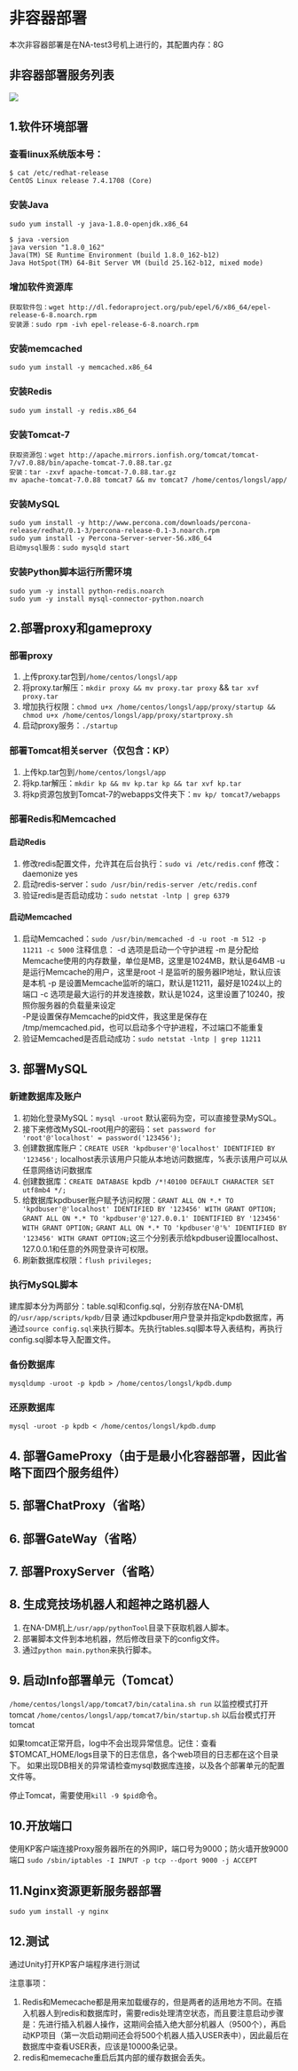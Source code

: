 # 非容器部署
本次非容器部署是在NA-test3号机上进行的，其配置内存：8G
## 非容器部署服务列表
![](repo/Blank_Diagram.png)
## 1.软件环境部署
### 查看linux系统版本号：
```
$ cat /etc/redhat-release
CentOS Linux release 7.4.1708 (Core)
```
### 安装Java
```
sudo yum install -y java-1.8.0-openjdk.x86_64

$ java -version
java version "1.8.0_162"
Java(TM) SE Runtime Environment (build 1.8.0_162-b12)
Java HotSpot(TM) 64-Bit Server VM (build 25.162-b12, mixed mode)
```
### 增加软件资源库
```
获取软件包：wget http://dl.fedoraproject.org/pub/epel/6/x86_64/epel-release-6-8.noarch.rpm
安装源：sudo rpm -ivh epel-release-6-8.noarch.rpm
```
### 安装memcached
```
sudo yum install -y memcached.x86_64
```
### 安装Redis
```
sudo yum install -y redis.x86_64
```
### 安装Tomcat-7
```
获取资源包：wget http://apache.mirrors.ionfish.org/tomcat/tomcat-7/v7.0.88/bin/apache-tomcat-7.0.88.tar.gz
安装：tar -zxvf apache-tomcat-7.0.88.tar.gz
mv apache-tomcat-7.0.88 tomcat7 && mv tomcat7 /home/centos/longsl/app/
```
### 安装MySQL
```
sudo yum install -y http://www.percona.com/downloads/percona-release/redhat/0.1-3/percona-release-0.1-3.noarch.rpm
sudo yum install -y Percona-Server-server-56.x86_64
启动mysql服务：sudo mysqld start
```
### 安装Python脚本运行所需环境
```
sudo yum -y install python-redis.noarch
sudo yum -y install mysql-connector-python.noarch
```
## 2.部署proxy和gameproxy
### 部署proxy
1. 上传proxy.tar包到`/home/centos/longsl/app`
2. 将proxy.tar解压：`mkdir proxy && mv proxy.tar proxy` && `tar xvf proxy.tar`
3. 增加执行权限：`chmod u+x /home/centos/longsl/app/proxy/startup && chmod u+x /home/centos/longsl/app/proxy/startproxy.sh`
4. 启动proxy服务：`./startup`
### 部署Tomcat相关server（仅包含：KP）
1. 上传kp.tar包到`/home/centos/longsl/app`
2. 将kp.tar解压：`mkdir kp && mv kp.tar kp && tar xvf kp.tar`
3. 将kp资源包放到Tomcat-7的webapps文件夹下：`mv kp/ tomcat7/webapps`
### 部署Redis和Memcached
#### 启动Redis
1. 修改redis配置文件，允许其在后台执行：`sudo vi /etc/redis.conf` 修改：daemonize yes
2. 启动redis-server：`sudo /usr/bin/redis-server /etc/redis.conf`
3. 验证redis是否启动成功：`sudo netstat -lntp | grep 6379`
#### 启动Memcached
1. 启动Memcached：`sudo /usr/bin/memcached -d -u root -m 512 -p 11211 -c 5000`
注释信息：
-d 选项是启动一个守护进程
-m 是分配给Memcache使用的内存数量，单位是MB，这里是1024MB，默认是64MB
-u 是运行Memcache的用户，这里是root
-l 是监听的服务器IP地址，默认应该是本机
-p 是设置Memcache监听的端口，默认是11211，最好是1024以上的端口
-c 选项是最大运行的并发连接数，默认是1024，这里设置了10240，按照你服务器的负载量来设定     
-P是设置保存Memcache的pid文件，我这里是保存在 /tmp/memcached.pid，也可以启动多个守护进程，不过端口不能重复
2. 验证Memcached是否启动成功：`sudo netstat -lntp | grep 11211`

## 3. 部署MySQL
### 新建数据库及账户
1. 初始化登录MySQL：`mysql -uroot` 默认密码为空，可以直接登录MySQL。
2. 接下来修改MySQL-root用户的密码：`set password for 'root'@'localhost' = password('123456');`
3. 创建数据库账户：`CREATE USER 'kpdbuser'@'localhost' IDENTIFIED BY '123456';` localhost表示该用户只能从本地访问数据库，%表示该用户可以从任意网络访问数据库
4. 创建数据库：`CREATE DATABASE `kpdb` /*!40100 DEFAULT CHARACTER SET utf8mb4 */;`
5. 给数据库kpdbuser账户赋予访问权限：`GRANT ALL ON *.* TO 'kpdbuser'@'localhost' IDENTIFIED BY '123456' WITH GRANT OPTION;` `GRANT ALL ON *.* TO 'kpdbuser'@'127.0.0.1' IDENTIFIED BY '123456' WITH GRANT OPTION;` `GRANT ALL ON *.* TO 'kpdbuser'@'%' IDENTIFIED BY '123456' WITH GRANT OPTION;`这三个分别表示给kpdbuser设置localhost、127.0.0.1和任意的外网登录许可权限。
6. 刷新数据库权限：`flush privileges;`
### 执行MySQL脚本
建库脚本分为两部分：table.sql和config.sql，分别存放在NA-DM机的`/usr/app/scripts/kpdb/`目录
通过kpdbuser用户登录并指定kpdb数据库，再通过`source config.sql`来执行脚本。先执行tables.sql脚本导入表结构，再执行config.sql脚本导入配置文件。
### 备份数据库
`mysqldump -uroot -p kpdb > /home/centos/longsl/kpdb.dump`
### 还原数据库
`mysql -uroot -p kpdb < /home/centos/longsl/kpdb.dump`

## 4. 部署GameProxy（由于是最小化容器部署，因此省略下面四个服务组件）

## 5. 部署ChatProxy（省略）

## 6. 部署GateWay（省略）

## 7. 部署ProxyServer（省略）

## 8. 生成竞技场机器人和超神之路机器人
1. 在NA-DM机上`/usr/app/pythonTool`目录下获取机器人脚本。
2. 部署脚本文件到本地机器，然后修改目录下的config文件。
3. 通过`python main.python`来执行脚本。

## 9. 启动Info部署单元（Tomcat）
`/home/centos/longsl/app/tomcat7/bin/catalina.sh run`     以监控模式打开tomcat
`/home/centos/longsl/app/tomcat7/bin/startup.sh`          以后台模式打开tomcat

如果tomcat正常开启，log中不会出现异常信息。记住：查看$TOMCAT_HOME/logs目录下的日志信息，各个web项目的日志都在这个目录下。
如果出现DB相关的异常请检查mysql数据库连接，以及各个部署单元的配置文件等。

停止Tomcat，需要使用`kill -9 $pid`命令。

## 10.开放端口
使用KP客户端连接Proxy服务器所在的外网IP，端口号为9000；防火墙开放9000端口
`sudo /sbin/iptables -I INPUT -p tcp --dport 9000 -j ACCEPT`

## 11.Nginx资源更新服务器部署
`sudo yum install -y nginx`

## 12.测试
通过Unity打开KP客户端程序进行测试

注意事项：
1. Redis和Memecache都是用来加载缓存的，但是两者的适用地方不同。在插入机器人到redis和数据库时，需要redis处理清空状态，而且要注意启动步骤是：先进行插入机器人操作，这期间会插入绝大部分机器人（9500个），再启动KP项目（第一次启动期间还会将500个机器人插入USER表中），因此最后在数据库中查看USER表，应该是10000条记录。
2. redis和memecache重启后其内部的缓存数据会丢失。
